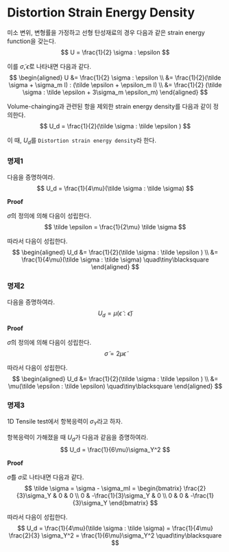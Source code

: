 # Distortion Strain Energy Density
미소 변위, 변형률을 가정하고 선형 탄성재료의 경우 다음과 같은 strain energy function을 갖는다.
$$ U = \frac{1}{2} \sigma : \epsilon $$

이를 $\tilde \sigma, \tilde \epsilon$로 나타내면 다음과 같다.
$$ \begin{aligned} U &= \frac{1}{2} \sigma : \epsilon \\ &= \frac{1}{2}(\tilde \sigma + \sigma_m I) : (\tilde \epsilon + \epsilon_m I) \\ &= \frac{1}{2} (\tilde \sigma : \tilde \epsilon + 3\sigma_m \epsilon_m) \end{aligned} $$

Volume-chainging과 관련된 항을 제외한 strain energy density를 다음과 같이 정의한다.
$$ U_d = \frac{1}{2}(\tilde \sigma : \tilde \epsilon ) $$

이 때, $U_d$를 `Distortion strain energy density`라 한다.

### 명제1
다음을 증명하여라.
$$ U_d = \frac{1}{4\mu}(\tilde \sigma : \tilde \sigma) $$

**Proof**

$\tilde \sigma$의 정의에 의해 다음이 성립한다.
$$ \tilde \epsilon = \frac{1}{2\mu} \tilde \sigma $$

따라서 다음이 성립한다.
$$ \begin{aligned} U_d &= \frac{1}{2}(\tilde \sigma : \tilde \epsilon ) \\ &= \frac{1}{4\mu}(\tilde \sigma : \tilde \sigma) \quad\tiny\blacksquare \end{aligned} $$

### 명제2
다음을 증명하여라.
$$ U_d = \mu(\tilde \epsilon : \tilde \epsilon) $$

**Proof**

$\tilde \sigma$의 정의에 의해 다음이 성립한다.
$$ \tilde \sigma = 2\mu \tilde \epsilon $$

따라서 다음이 성립한다.
$$ \begin{aligned} U_d &= \frac{1}{2}(\tilde \sigma : \tilde \epsilon ) \\ &= \mu(\tilde \epsilon : \tilde \epsilon) \quad\tiny\blacksquare \end{aligned} $$


### 명제3
1D Tensile test에서 항복응력이 $\sigma_Y$라고 하자.

항복응력이 가해졌을 때 $U_d$가 다음과 같음을 증명하여라.
$$ U_d = \frac{1}{6\mu}\sigma_Y^2 $$

**Proof**

$\tilde \sigma$를 $\sigma$로 나타내면 다음과 같다.
$$ \tilde \sigma = \sigma - \sigma_mI = \begin{bmatrix} \frac{2}{3}\sigma_Y & 0 & 0 \\ 0 & -\frac{1}{3}\sigma_Y & 0 \\ 0 & 0 & -\frac{1}{3}\sigma_Y \end{bmatrix} $$

따라서 다음이 성립한다.
$$ U_d = \frac{1}{4\mu}(\tilde \sigma : \tilde \sigma) = \frac{1}{4\mu} \frac{2}{3} \sigma_Y^2 = \frac{1}{6\mu}\sigma_Y^2 \quad\tiny\blacksquare $$